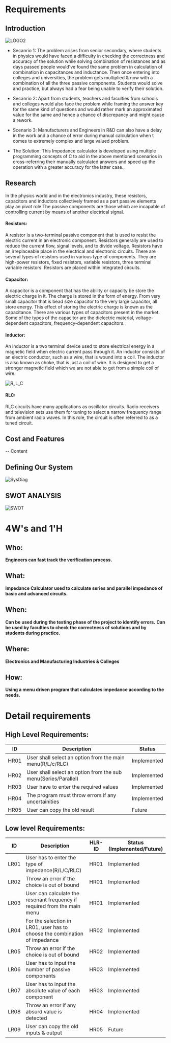 
# Requirements

## Introduction
![LOGO2](https://github.com/ar4240/ImpCalc/blob/main/1_Requirements/logo2.jpeg)

* Secanrio 1: The problem arises from senior secondary, where students in physics would have faced a difficulty in checking the correctness and accuracy of the solution while solving combination of resistances and as days passed people would've found the same problem in calculation of combination in capacitances and inductance. Then once entering into colleges and universities, the problem gets multiplied & now with a combination of all the three passive components. Students would solve and practice, but always had a fear being unable to verify their solution.

* Secanrio 2: Apart from students, teachers and faculties from schools and colleges would also face the problem while framing the answer key for the same kind of questions and would rather mark an approximated value for the same and hence a chance of discrepancy and might cause a rework.

* Scenario 3: Manufacturers and Engineers in R&D can also have a delay in the work and a chance of error during manual calculation when t comes to extremely complex and large valued problem.

* The Solution: This Impedance calculator is developed using multiple programming concepts of C to aid in the above mentioned scenarios in cross-referring their manually calculated answers and speed up the operation with a greater accuracy for the latter case..

## Research
In the physics world and in the electronics industry, these resistors, capacitors and inductors collectively framed as a part passive elements play an pivot role.The passive components are those which are incapable of controlling current by means of another electrical signal.

#### Resistors:
A resistor is a two-terminal passive component that is used to resist the electric current in an electronic component. Resistors generally are used to reduce the current flow, signal levels, and to divide voltage. Resistors have an irreplaceable place in the electrical and electronic circuits. There are several types of resistors used in various type of components. They are high-power resistors, fixed resistors, variable resistors, three terminal variable resistors. Resistors are placed within integrated circuits.

#### Capacitor:
A capacitor is a component that has the ability or capacity be store the electric charge in it. The charge is stored in the form of energy. From very small capacitor that is bead size capacitor to the very large capacitor, all store energy. This effect of storing the electric charge is known as the capacitance. There are various types of capacitors present in the market. Some of the types of the capacitor are the dielectric material, voltage-dependent capacitors, frequency-dependent capacitors.

#### Inductor:
An inductor is a two terminal device used to store electrical energy in a magnetic field when electric current pass through it. An inductor consists of an electric conductor, such as a wire, that is wound into a coil. The inductor is also known as choke, that is just a coil of wire. It is designed to get a stronger magnetic field which we are not able to get from a simple coil of wire.

![R_L_C](https://github.com/ar4240/ImpCalc/blob/main/1_Requirements/R_L_C.png)

#### RLC:
RLC circuits have many applications as oscillator circuits. Radio receivers and television sets use them for tuning to select a narrow frequency range from ambient radio waves. In this role, the circuit is often referred to as a tuned circuit.

## Cost and Features
-- Content 

## Defining Our System
![SysDiag](https://github.com/ar4240/ImpCalc/blob/main/1_Requirements/SYS_DIAG.png)
## SWOT ANALYSIS
![SWOT](https://github.com/ar4240/ImpCalc/blob/main/1_Requirements/SWOT.jpg)

# 4W&#39;s and 1&#39;H

## Who:

**Engineers can fast track the verification process.**

## What:

**Impedance Calculator used to calculate series and parallel impedance of basic and advanced circuits.**

## When:

**Can be used during the testing phase of the project to identify errors.**
**Can be used by faculties to check the correctness of solutions and by students during practice.**

## Where:

**Electronics and Manufacturing Industries & Colleges**

## How:

**Using a menu driven program that calculates impedance according to the needs.**


# Detail requirements
## High Level Requirements: 
| ID | Description | Status | 
| ----- | ----- | ---------|
| HR01 | User shall select an option from the main menu(R/L/c/RLC) | Implemented | 
| HR02 | User shall select an option from the sub menu(Series/Parallel)  | Implemented |
| HR03 | User have to enter the required values | Implemented |
| HR04 | The program must throw errors if any uncertainities | Implemented |
| HR05 | User can copy the old result | Future |

##  Low level Requirements:

|ID  | Description | HLR-ID | Status (Implemented/Future)|
|----|-------------|--------|----------------------------|
|LR01| User has to enter the type of impedance(R/L/C/RLC) | HR01 | Implemented |
|LR02| Throw an error if the choice is out of bound | HR01 | Implemented |
|LR03| User can calculate the resonant frequency if required from the main menu | HR01 | Implemented |
|LR04| For the selection in LR01, user has to choose the combination of impedance | HR02 | Implemented |
|LR05| Throw an error if the choice is out of bound | HR02 | Implemented |
|LR06| User has to input the number of passive components | HR03 | Implemented |
|LR07| User has to input the absolute value of each component | HR03 | Implemented |
|LR08| Throw an error if any absurd value is detected | HR04 | Implemented |
|LR09| User can copy the old inputs & output | HR05 | Future | 
